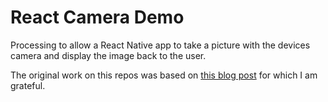 # React Camera Demo
Processing to allow a React Native app to take a picture with the devices camera and display the image back to the user.

The original work on this repos was based on [this blog post](https://medium.com/@nutanbhogendrasharma/implement-camera-in-react-native-mobile-app-part-1-ea307ce924a4) for which I am grateful.
